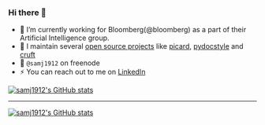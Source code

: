 <!--
**samj1912/samj1912** is a ✨ _special_ ✨ repository because its `README.md` (this file) appears on your GitHub profile.

Here are some ideas to get you started:

- 🔭 I’m currently working on ...
- 🌱 I’m currently learning ...
- 👯 I’m looking to collaborate on ...
- 🤔 I’m looking for help with ...
- 💬 Ask me about ...
- 📫 How to reach me: ...
- 😄 Pronouns: ...
- ⚡ Fun fact: ...
-->

### Hi there 👋

- 🔭 I’m currently working for Bloomberg(@bloomberg) as a part of their Artificial Intelligence group.
- 🌱 I maintain several [open source projects](https://github.com/samj1912) like [picard](https://github.com/metabrainz/picard), [pydocstyle](https://github.com/PyCQA/pydocstyle) and [cruft](https://github.com/timothycrosley/cruft)
- 💬 ``@samj1912`` on freenode
- ⚡ You can reach out to me on [LinkedIn](https://www.linkedin.com/in/sambhav-kothari/)

[![samj1912's GitHub stats](https://github-readme-stats.vercel.app/api?username=samj1912&show_icons=true)](https://github.com/anuraghazra/github-readme-stats)


----------------
[![samj1912's GitHub stats](https://hits.seeyoufarm.com/api/count/incr/badge.svg?url=https%3A%2F%2Fgithub.com%2Fsamj1912%2F)](https://github.com/samj1912)
